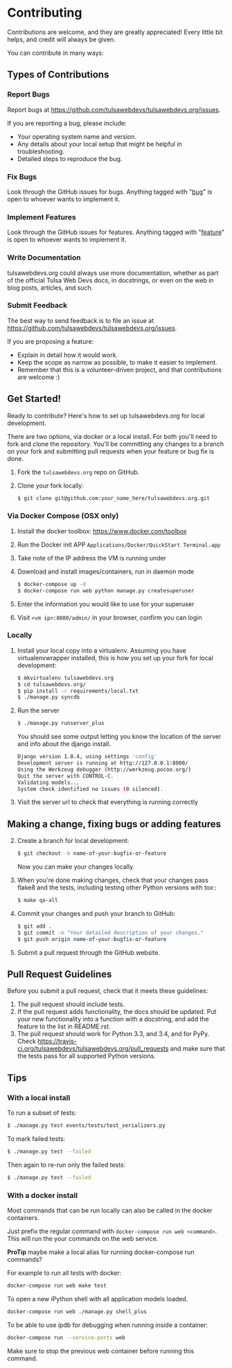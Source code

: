 # Contributing


Contributions are welcome, and they are greatly appreciated! Every
little bit helps, and credit will always be given.

You can contribute in many ways:

## Types of Contributions

### Report Bugs

Report bugs at https://github.com/tulsawebdevs/tulsawebdevs.org/issues.

If you are reporting a bug, please include:

* Your operating system name and version.
* Any details about your local setup that might be helpful in troubleshooting.
* Detailed steps to reproduce the bug.

### Fix Bugs

Look through the GitHub issues for bugs. Anything tagged with "[bug](https://github.com/tulsawebdevs/tulsawebdevs.org/labels/bug)"
is open to whoever wants to implement it.

### Implement Features

Look through the GitHub issues for features. Anything tagged with "[feature](https://github.com/tulsawebdevs/tulsawebdevs.org/labels/feature)"
is open to whoever wants to implement it.

### Write Documentation

tulsawebdevs.org could always use more documentation, whether as
part of the official Tulsa Web Devs docs, in docstrings, or
even on the web in blog posts, articles, and such.

### Submit Feedback

The best way to send feedback is to file an issue at
https://github.com/tulsawebdevs/tulsawebdevs.org/issues.

If you are proposing a feature:

* Explain in detail how it would work.
* Keep the scope as narrow as possible, to make it easier to implement.
* Remember that this is a volunteer-driven project, and that contributions
  are welcome :)

## Get Started!

Ready to contribute? Here's how to set up tulsawebdevs.org
for local development.

There are two options, via docker or a local install. For both you'll need to fork and clone the repository. You'll be committing any changes to a branch on your fork and submitting pull requests when your feature or bug fix is done.

1. Fork the `tulsawebdevs.org` repo on GitHub.
2. Clone your fork locally:

   ```bash
   $ git clone git@github.com:your_name_here/tulsawebdevs.org.git
   ```

### Via Docker Compose (OSX only)

1. Install the docker toolbox: https://www.docker.com/toolbox
2. Run the Docker init APP `Applications/Docker/QuickStart Terminal.app`
3. Take note of the IP address the VM is running under
4. Download and install images/containers, run in daemon mode

   ```bash
   $ docker-compose up -d
   $ docker-compose run web python manage.py createsuperuser
   ```

5. Enter the information you would like to use for your superuser
6. Visit `<vm ip>:8000/admin/` in your browser, confirm you can login

### Locally

1. Install your local copy into a virtualenv. Assuming you have
   virtualenvwrapper installed, this is how you set up your fork for local
   development:

   ```bash
   $ mkvirtualenv tulsawebdevs.org
   $ cd tulsawebdevs.org/
   $ pip install -r requirements/local.txt
   $ ./manage.py syncdb
   ```
2. Run the server
   ```bash
   $ ./manage.py runserver_plus
   ```
   You should see some output letting you know the location of the server and info about the django install.

   ```bash
   Django version 1.8.4, using settings 'config'
   Development server is running at http://127.0.0.1:8000/
   Using the Werkzeug debugger (http://werkzeug.pocoo.org/)
   Quit the server with CONTROL-C.
   Validating models...
   System check identified no issues (0 silenced).
   ```

3. Visit the server url to check that everything is running correctly

## Making a change, fixing bugs or adding features

2. Create a branch for local development:

   ```bash
   $ git checkout -b name-of-your-bugfix-or-feature
   ```

   Now you can make your changes locally.

3. When you're done making changes, check that your changes pass flake8 and the
   tests, including testing other Python versions with tox::

   ```bash
   $ make qa-all
   ```

6. Commit your changes and push your branch to GitHub:

   ```bash
   $ git add .
   $ git commit -m "Your detailed description of your changes."
   $ git push origin name-of-your-bugfix-or-feature
   ```

7. Submit a pull request through the GitHub website.

## Pull Request Guidelines

Before you submit a pull request, check that it meets these guidelines:

1. The pull request should include tests.
2. If the pull request adds functionality, the docs should be updated. Put
   your new functionality into a function with a docstring, and add the
   feature to the list in README.rst.
3. The pull request should work for Python 3.3, and 3.4, and for PyPy. Check
   https://travis-ci.org/tulsawebdevs/tulsawebdevs.org/pull_requests
   and make sure that the tests pass for all supported Python versions.

## Tips

### With a local install

To run a subset of tests:
```bash
$ ./manage.py test events/tests/test_serializers.py
```

To mark failed tests:
```bash
$ ./manage.py test --failed
```

Then again to re-run only the failed tests:
```bash
$ ./manage.py test --failed
```


### With a docker install

Most commands that can be run locally can also be called in the docker containers.

Just prefix the regular command with `docker-compose run web <command>`. This will run the your commands on the web service.

**ProTip** maybe make a local alias for running docker-compose run commands?

For example to run all tests with docker:
```bash
docker-compose run web make test
```

To open a new iPython shell with all application models loaded.
```bash
docker-compose run web ./manage.py shell_plus
```

To be able to use ipdb for debugging when running inside a container:
```bash
docker-compose run --service-ports web
```
Make sure to stop the previous web container before running this command.
